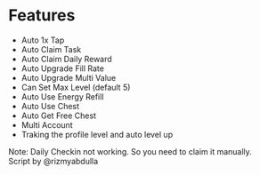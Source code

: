 # Features
- Auto 1x Tap
- Auto Claim Task
- Auto Claim Daily Reward
- Auto Upgrade Fill Rate
- Auto Upgrade Multi Value
- Can Set Max Level (default 5)
- Auto Use Energy Refill
- Auto Use Chest
- Auto Get Free Chest
- Multi Account
- Traking the profile level and auto level up

Note: Daily Checkin not working. So you need to claim it manually. <br>
Script by @rizmyabdulla

